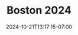 ---
date: '2024-10-21T13:17:15-07:00'
draft: false
featured: true
title: Boston 2024
description: Photos from my Boston trip.
# type: gallery
categories: ["vacation"]
featured_image: DSC02923.jpg
# resources:
#   - src: dummy.jpg
#     title: Brown tabby cat on white stairs by Alexander London
---